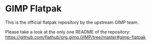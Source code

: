 # GIMP Flatpak

This is the official flatpak repository by the upstream GIMP team.

Please take a look at the only one README of the repository:
https://github.com/flathub/org.gimp.GIMP/tree/master#gimp-flatpak
